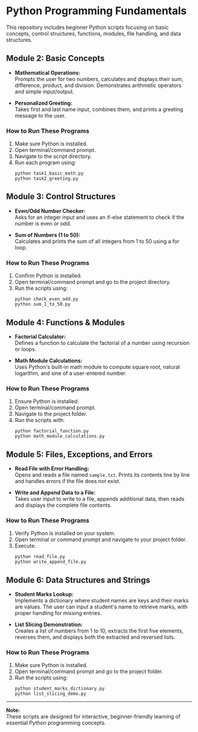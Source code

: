 # Python Programming Fundamentals

This repository includes beginner Python scripts focusing on basic concepts, control structures, functions, modules, file handling, and data structures.

## Module 2: Basic Concepts

- **Mathematical Operations:**  
  Prompts the user for two numbers, calculates and displays their sum, difference, product, and division. Demonstrates arithmetic operators and simple input/output.

- **Personalized Greeting:**  
  Takes first and last name input, combines them, and prints a greeting message to the user.

### How to Run These Programs

1. Make sure Python is installed.
2. Open terminal/command prompt.
3. Navigate to the script directory.
4. Run each program using:
    ```
    python task1_basic_math.py
    python task2_greeting.py
    ```

## Module 3: Control Structures

- **Even/Odd Number Checker:**  
  Asks for an integer input and uses an if-else statement to check if the number is even or odd.

- **Sum of Numbers (1 to 50):**  
  Calculates and prints the sum of all integers from 1 to 50 using a for loop.

### How to Run These Programs

1. Confirm Python is installed.
2. Open terminal/command prompt and go to the project directory.
3. Run the scripts using:
    ```
    python check_even_odd.py
    python sum_1_to_50.py
    ```

## Module 4: Functions & Modules

- **Factorial Calculator:**  
  Defines a function to calculate the factorial of a number using recursion or loops.

- **Math Module Calculations:**  
  Uses Python's built-in math module to compute square root, natural logarithm, and sine of a user-entered number.

### How to Run These Programs

1. Ensure Python is installed.
2. Open terminal/command prompt.
3. Navigate to the project folder.
4. Run the scripts with:
    ```
    python factorial_function.py
    python math_module_calculations.py
    ```

## Module 5: Files, Exceptions, and Errors

- **Read File with Error Handling:**  
  Opens and reads a file named `sample.txt`. Prints its contents line by line and handles errors if the file does not exist.

- **Write and Append Data to a File:**  
  Takes user input to write to a file, appends additional data, then reads and displays the complete file contents.

### How to Run These Programs

1. Verify Python is installed on your system.
2. Open terminal or command prompt and navigate to your project folder.
3. Execute:
    ```
    python read_file.py
    python write_append_file.py
    ```

## Module 6: Data Structures and Strings

- **Student Marks Lookup:**  
  Implements a dictionary where student names are keys and their marks are values. The user can input a student's name to retrieve marks, with proper handling for missing entries.

- **List Slicing Demonstration:**  
  Creates a list of numbers from 1 to 10, extracts the first five elements, reverses them, and displays both the extracted and reversed lists.

### How to Run These Programs

1. Make sure Python is installed.
2. Open terminal/command prompt and go to the project folder.
3. Run the scripts using:
    ```
    python student_marks_dictionary.py
    python list_slicing_demo.py
    ```

---

**Note:**  
These scripts are designed for interactive, beginner-friendly learning of essential Python programming concepts.
